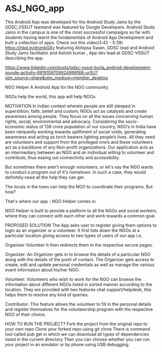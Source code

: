 # ASJ_NGO_app

This Android App was developed for the Android Study Jams by the GDSC_VSSUT teamand  was featured by Google Developers.
Android Study Jams in the campus is one of the most successful campaigns so far with students having learnt the fundamentals of Android App Development and built a collection of apps.
Check out this video(3:42 - 5:39) 
https://lnkd.in/dnznkGXy
featuring Abhipsa Swain, GDSC lead and Android Study Jams facilitator and Ashish kumar , App dev lead at GDSC-VSSUT describing the app.

https://www.linkedin.com/posts/gdsc-vssut-burla_android-development-google-activity-6919159709924999168-urSU?utm_source=share&utm_medium=member_desktop

NGO Helper
A Android App for the NGO community.

NGOs help the world, this app will help NGOs

MOTIVATION
In Indian context wherein people are still steeped in superstition, faith, belief and custom, NGOs act as catalysts and create awareness among people. They focus on all the issues concerning human rights, social, environmental and advocacy. Considering the socio-economic status of 138 crore population of our country, NGO’s in India have been rampantly working towards upliftment of social voids, generating awareness and acting as torch bearers lighting people’s lives. All they need are volunteers and support from the privileged one’s and these volunteers act as a backbone of any Non-profit organizations. Our application acts as an intermediary between an NGO and an individual willing to volunteer and contribute, thus easing out connectivity and accessibility.

But sometimes there aren't enough volunteers, or let's say the NGO wants to conduct a program out of it's hometown. In such a case, they would definitely need all the help they can get.

The locals in the town can help the NGO to coordinate their programs. But how?

That's where our app - NGO Helper comes in.

NGO Helper is built to provide a platform to all the NGOs and social workers, where they can connect with each other and work towards a common goal.

PROPOSED SOLUTION
The App asks user to register giving them options to login as an organizer or a volunteer. It first lists down the NGOs at a particular location giving access to two types of users of our app i.e,

Organiser
Volunteer
It then redirects them to the respective secure pages.

Organizer: An Organizer gets in to browse the details of a particular NGO along with the details of the point of contact. The Organizer gets access to create, edit and update personal credentials as well as manage the various event information about his/her NGO.

Volunteer: Volunteers who wish to work for the NGO can browse the information about different NGOs listed in sorted manner according to the location. They are provided with two features chat support/helpdesk, this helps them to resolve any kind of queries.

Contributor: This feature allows the volunteer to fill in the personal details and register themselves for the volunteership program with the respective NGO of their choice.

HOW TO RUN THE PROJECT?
Fork the project from the original repo to your own repo
Clone your forked repo using git clone
There is command tool called pub get in which we can download all types of dependencies listed in the current directory
Then you can choose whether you can run your project in an emulator or by phone using USB debugging.

